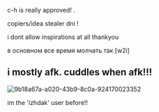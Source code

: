 c-h is really approved! .

copiers/idea stealer dni !

i dont allow inspirations at all thankyou

в основном все время молчать так [w2i]

i mostly afk. cuddles when afk!!!
-
  
![9b18a67a-a020-43b9-8c0a-924170023352](https://github.com/user-attachments/assets/5fdc0824-3826-43ea-bcfa-1d4f5ac63278)

im the 'izhdak' user before!!

<!---
pieck-f1nger/pieck-f1nger is a ✨ special ✨ repository because its `README.md` (this file) appears on your GitHub profile.
You can click the Preview link to take a look at your changes.
--->
